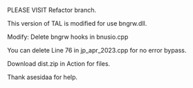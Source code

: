 PLEASE VISIT Refactor branch.

This version of TAL is modified for use bngrw.dll.

Modify: Delete bngrw hooks in bnusio.cpp

You can delete Line 76 in jp_apr_2023.cpp for no error bypass.

Download dist.zip in Action for files.

Thank asesidaa for help.
